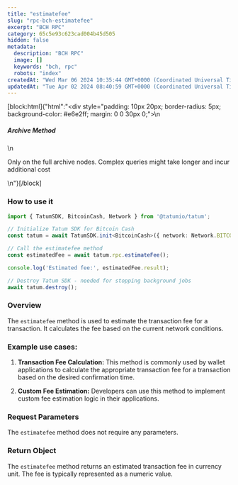 ```yaml
---
title: "estimatefee"
slug: "rpc-bch-estimatefee"
excerpt: "BCH RPC"
category: 65c5e93c623cad004b45d505
hidden: false
metadata: 
  description: "BCH RPC"
  image: []
  keywords: "bch, rpc"
  robots: "index"
createdAt: "Wed Mar 06 2024 10:35:44 GMT+0000 (Coordinated Universal Time)"
updatedAt: "Tue Apr 02 2024 08:40:59 GMT+0000 (Coordinated Universal Time)"
---
```

[block:html]{"html":"<div style=\"padding: 10px 20px; border-radius: 5px; background-color: #e6e2ff; margin: 0 0 30px 0;\">\n  <h5>Archive Method</h5>\n  <p>Only on the full archive nodes. Complex queries might take longer and incur additional cost</p>\n</div>"}[/block]

### How to use it

```typescript
import { TatumSDK, BitcoinCash, Network } from '@tatumio/tatum';

// Initialize Tatum SDK for Bitcoin Cash
const tatum = await TatumSDK.init<BitcoinCash>({ network: Network.BITCOIN_CASH });

// Call the estimatefee method
const estimatedFee = await tatum.rpc.estimateFee();

console.log('Estimated fee:', estimatedFee.result);

// Destroy Tatum SDK - needed for stopping background jobs
await tatum.destroy();
```

### Overview

The `estimatefee` method is used to estimate the transaction fee for a transaction. It calculates the fee based on the current network conditions.

### Example use cases:

1. **Transaction Fee Calculation:** 
   This method is commonly used by wallet applications to calculate the appropriate transaction fee for a transaction based on the desired confirmation time.

2. **Custom Fee Estimation:** 
   Developers can use this method to implement custom fee estimation logic in their applications.

### Request Parameters

The `estimatefee` method does not require any parameters.

### Return Object

The `estimatefee` method returns an estimated transaction fee in currency unit. The fee is typically represented as a numeric value.
